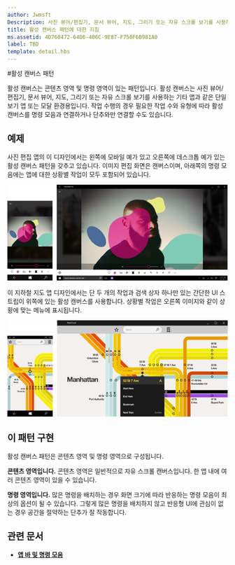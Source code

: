 ```yaml
---
author: Jwmsft
Description: 사진 뷰어/편집기, 문서 뷰어, 지도, 그리기 또는 자유 스크롤 보기를 사용하는 기타 앱과 같은 단일 보기 앱 또는 모달 환경에 대한 콘텐츠 영역 및 명령 영역이 있는 패턴입니다.
title: 활성 캔버스 패턴에 대한 지침
ms.assetid: 4D768472-64D6-406C-9E87-F750F6B981A0
label: TBD
template: detail.hbs
---
```

#활성 캔버스 패턴

활성 캔버스는 콘텐츠 영역 및 명령 영역이 있는 패턴입니다. 활성 캔버스는 사진 뷰어/편집기, 문서 뷰어, 지도, 그리기 또는 자유 스크롤 보기를 사용하는 기타 앱과 같은 단일 보기 앱 또는 모달 환경용입니다. 작업 수행의 경우 필요한 작업 수와 유형에 따라 활성 캔버스를 명령 모음과 연결하거나 단추와만 연결할 수도 있습니다.

## 예제

사진 편집 앱의 이 디자인에서는 왼쪽에 모바일 예가 있고 오른쪽에 데스크톱 예가 있는 활성 캔버스 패턴을 갖추고 있습니다. 이미지 편집 화면은 캔버스이며, 아래쪽의 명령 모음에는 앱에 대한 상황별 작업이 모두 포함되어 있습니다.

![활성 캔버스 패턴을 사용하는 사진 편집기의 예](images/uap-photo-pc-phone-700.png)

이 지하철 지도 앱 디자인에서는 단 두 개의 작업과 검색 상자 하나만 있는 간단한 UI 스트립이 위쪽에 있는 활성 캔버스를 사용합니다. 상황별 작업은 오른쪽 이미지와 같이 상황에 맞는 메뉴에 표시됩니다.

![활성 캔버스 패턴을 사용하는 지도 앱의 예](images/uap-subway-pc-phone-700.png)


## 이 패턴 구현

활성 캔버스 패턴은 콘텐츠 영역 및 명령 영역으로 구성됩니다.

**콘텐츠 영역입니다.**  콘텐츠 영역은 일반적으로 자유 스크롤 캔버스입니다. 한 앱 내에 여러 콘텐츠 영역이 있을 수 있습니다.

**명령 영역입니다.**  많은 명령을 배치하는 경우 화면 크기에 따라 반응하는 명령 모음이 최상의 옵션이 될 수 있습니다. 그렇게 많은 명령을 배치하지 않고 반응형 UI에 관심이 없는 경우 공간을 절약하는 단추가 잘 작동합니다.



## 관련 문서

-   [**앱 바 및 명령 모음**](app-bars.md)


<!--HONumber=May16_HO2-->


